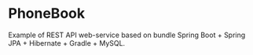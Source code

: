 # PhoneBook
Example of REST API web-service based on bundle Spring Boot + Spring JPA + Hibernate + Gradle + MySQL.
